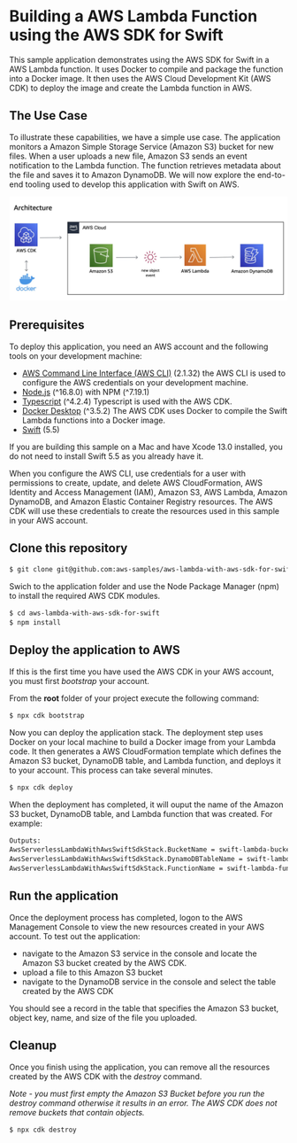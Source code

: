 # Building a AWS Lambda Function using the AWS SDK for Swift

This sample application demonstrates using the AWS SDK for Swift in a AWS Lambda function. It uses Docker to compile and package the function into a Docker image. It then uses the AWS Cloud Development Kit (AWS CDK) to deploy the image and create the Lambda function in AWS.

## The Use Case
To illustrate these capabilities, we have a simple use case. The application monitors a Amazon Simple Storage Service (Amazon S3) bucket for new files.  When a user uploads a new file, Amazon S3 sends an event notification to the Lambda function.  The function retrieves metadata about the file and saves it to Amazon DynamoDB.  We will now explore the end-to-end tooling used to develop this application with Swift on AWS.

![Image description](images/architecture.jpg)

## Prerequisites

To deploy this application, you need an AWS account and the following tools on your development machine:

* [AWS Command Line Interface (AWS CLI)](https://docs.aws.amazon.com/cli/latest/userguide/install-cliv2.html) (2.1.32) the AWS CLI is used to configure the AWS credentials on your development machine.
* [Node.js](https://nodejs.org/en/download/current/) (^16.8.0) with NPM (^7.19.1)
* [Typescript](https://www.npmjs.com/package/typescript) (^4.2.4) Typescript is used with the AWS CDK.
* [Docker Desktop](https://www.docker.com/products/docker-desktop) (^3.5.2) The AWS CDK uses Docker to compile the Swift Lambda functions into a Docker image.
* [Swift](https://swift.org/getting-started/#installing-swift) (5.5)

If you are building this sample on a Mac and have Xcode 13.0 installed, you do not need to install Swift 5.5 as you already have it.

When you configure the AWS CLI, use credentials for a user with permissions to create, update, and delete AWS CloudFormation, AWS Identity and Access Management (IAM), Amazon S3, AWS Lambda, Amazon DynamoDB, and Amazon Elastic Container Registry resources. The AWS CDK will use these credentials to create the resources used in this sample in your AWS account.


## Clone this repository

```bash
$ git clone git@github.com:aws-samples/aws-lambda-with-aws-sdk-for-swift.git
```

Swich to the application folder and use the Node Package Manager (npm) to install the required AWS CDK modules.

```bash
$ cd aws-lambda-with-aws-sdk-for-swift
$ npm install
```

## Deploy the application to AWS
If this is the first time you have used the AWS CDK in your AWS account, you must first *bootstrap* your account.

From the **root** folder of your project execute the following command:

```bash
$ npx cdk bootstrap
```

Now you can deploy the application stack.  The deployment step uses Docker on your local machine to build a Docker image from your Lambda code. It then generates a AWS CloudFormation template which defines the Amazon S3 bucket, DynamoDB table, and Lambda function, and deploys it to your account. This process can take several minutes.

```bash
$ npx cdk deploy
```

When the deployment has completed, it will ouput the name of the Amazon S3 bucket, DynamoDB table, and Lambda function that was created. For example:

```bash
Outputs:
AwsServerlessLambdaWithAwsSwiftSdkStack.BucketName = swift-lambda-bucket
AwsServerlessLambdaWithAwsSwiftSdkStack.DynamoDBTableName = swift-lambda-table
AwsServerlessLambdaWithAwsSwiftSdkStack.FunctionName = swift-lambda-function
```

## Run the application
Once the deployment process has completed, logon to the AWS Management Console to view the new resources created in your AWS account.  To test out the application:

- navigate to the Amazon S3 service in the console and locate the Amazon S3 bucket created by the AWS CDK.  
- upload a file to this Amazon S3 bucket
- navigate to the DynamoDB service in the console and select the table created by the AWS CDK

You should see a record in the table that specifies the Amazon S3 bucket, object key, name, and size of the file you uploaded.

## Cleanup

Once you finish using the application, you can remove all the resources created by the AWS CDK with the *destroy* command.

*Note - you must first empty the Amazon S3 Bucket before you run the destroy command otherwise it results in an error. The AWS CDK does not remove buckets that contain objects.*

```bash
$ npx cdk destroy
```
